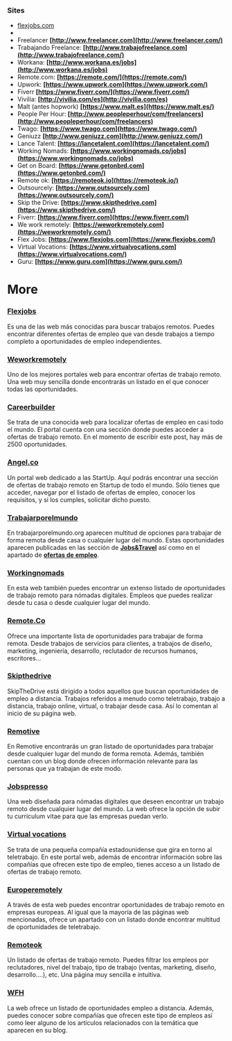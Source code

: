 ### Sites

- [flexjobs.com](https://www.flexjobs.com/)
- 
-   Freelancer  **[http://www.freelancer.com](http://www.freelancer.com/)**
-   Trabajando Freelance:  **[http://www.trabajofreelance.com](http://www.trabajofreelance.com/)**
-   Workana: **[http://www.workana.es/jobs](http://www.workana.es/jobs)**
-   Remote.com: **[https://remote.com/](https://remote.com/)**
-   Upwork:  **[https://www.upwork.com](https://www.upwork.com/)**
-   Fiverr  **[https://www.fiverr.com/](https://www.fiverr.com/)**
-   Vivilia:  **[http://vivilia.com/es](http://vivilia.com/es)**
-   Malt (antes hopwork)  **[https://www.malt.es](https://www.malt.es/)**
-   People Per Hour:  **[http://www.peopleperhour/com/freelancers](http://www.peopleperhour/com/freelancers)**
-   Twago:  **[https://www.twago.com](https://www.twago.com/)**
-   Geniuzz  **[http://www.geniuzz.com](http://www.geniuzz.com/)**
-   Lance Talent:  **[https://lancetalent.com](https://lancetalent.com/)**
-   Working Nomads:  **[https://www.workingnomads.co/jobs](https://www.workingnomads.co/jobs)**
-   Get on Board:  **[https://www.getonbrd.com](https://www.getonbrd.com/)**
-   Remote ok:  **[https://remoteok.io](https://remoteok.io/)**
-   Outsourcely:  **[https://www.outsourcely.com](https://www.outsourcely.com/)**
-   Skip the Drive:  **[https://www.skipthedrive.com](https://www.skipthedrive.com/)**
-   Fiverr:  **[https://www.fiverr.com](https://www.fiverr.com/)**
-   We work remotely:  **[https://weworkremotely.com](https://weworkremotely.com/)**
-   Flex Jobs:  **[https://www.flexjobs.com](https://www.flexjobs.com/)**
-   Virtual Vocations:  **[https://www.virtualvocations.com](https://www.virtualvocations.com/)**
-   Guru:  **[https://www.guru.com](https://www.guru.com/)**

# More

### [**Flexjobs**](http://flexjobsrocks.go2cloud.org/aff_c?offer_id=1&aff_id=1521)

Es una de las web más conocidas para buscar trabajos remotos. Puedes encontrar diferentes ofertas de empleo que van desde trabajos a tiempo completo a oportunidades de empleo independientes.

### [**Weworkremotely**](https://weworkremotely.com/)

Uno de los mejores portales web para encontrar ofertas de trabajo remoto. Una web muy sencilla donde encontrarás un listado en el que conocer todas las oportunidades.

### [**Careerbuilder**](https://www.careerbuilder.com/jobs-remote)

Se trata de una conocida web para localizar ofertas de empleo en casi todo el mundo. El portal cuenta con una sección donde puedes acceder a ofertas de trabajo remoto. En el momento de escribir este post, hay más de 2500 oportunidades.

### [**Angel.co**](https://angel.co/job-collections/remote)

Un portal web dedicado a las StartUp. Aquí podrás encontrar una sección de ofertas de trabajo remoto en Startup de todo el mundo. Sólo tienes que acceder, navegar por el listado de ofertas de empleo, conocer los requisitos, y si los cumples, solicitar dicho puesto.

### [**Trabajarporelmundo**](https://trabajarporelmundo.org/)

En trabajarporelmundo.org aparecen multitud de opciones para trabajar de forma remota desde casa o cualquier lugar del mundo. Estas oportunidades aparecen publicadas en las sección de  **[Jobs&Travel](https://trabajarporelmundo.org/tag/viajar/)** así como en el apartado de  [**ofertas de empleo**](https://trabajarporelmundo.org/category/ofertas-de-empleo/).

### **[Workingnomads](https://www.workingnomads.co/jobs)**

En esta web también puedes encontrar un extenso listado de oportunidades de trabajo remoto para nómadas digitales. Empleos que puedes realizar desde tu casa o desde cualquier lugar del mundo.

### [**Remote.Co**](https://remote.co/remote-jobs/)

Ofrece una importante lista de oportunidades para trabajar de forma remota. Desde trabajos de servicios para clientes, a trabajos de diseño, marketing, ingeniería, desarrollo, reclutador de recursos humanos, escritores…

### [**Skipthedrive**](https://www.skipthedrive.com/)

SkipTheDrive está dirigido a todos aquellos que buscan oportunidades de empleo a distancia. Trabajos referidos a menudo como teletrabajo, trabajo a distancia, trabajo online, virtual, o trabajar desde casa. Así lo comentan al inicio de su página web.

### [**Remotive**](https://remotive.io/find-a-job/)

En Remotive encontrarás un gran listado de oportunidades para trabajar desde cualquier lugar del mundo de forma remota. Además, también cuentan con un blog donde ofrecen información relevante para las personas que ya trabajan de este modo.

### [**Jobspresso**](https://jobspresso.co/)

Una web diseñada para nómadas digitales que deseen encontrar un trabajo remoto desde cualquier lugar del mundo. La web ofrece la opción de subir tu currículum vitae para que las empresas puedan verlo.

### [**Virtual vocations**](https://www.virtualvocations.com/)

Se trata de una pequeña compañía estadounidense que gira en torno al teletrabajo. En este portal web, además de encontrar información sobre las compañías que ofrecen este tipo de empleo, tienes acceso a un listado de ofertas de trabajo remoto.

### [**Europeremotely**](https://europeremotely.com/)

A través de esta web puedes encontrar oportunidades de trabajo remoto en empresas europeas. Al igual que la mayoría de las páginas web mencionadas, ofrece un apartado con un listado donde encontrar multitud de oportunidades de teletrabajo.

### [**Remoteok**](https://remoteok.io/)

Un listado de ofertas de trabajo remoto. Puedes filtrar los empleos por reclutadores, nivel del trabajo, tipo de trabajo (ventas, marketing, diseño, desarrollo….), etc. Una página muy sencilla e intuitiva.

### **[WFH](https://www.wfh.io/)**

La web ofrece un listado de oportunidades empleo a distancia. Además, puedes conocer sobre compañías que ofrecen este tipo de empleos así como leer alguno de los artículos relacionados con la temática que aparecen en su blog.
<!--stackedit_data:
eyJoaXN0b3J5IjpbLTEyOTUxOTkyNjIsLTE1NjI2NDc0MThdfQ
==
-->